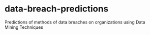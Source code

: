 # data-breach-predictions
Predictions of methods of data breaches on organizations using Data Mining Techniques
